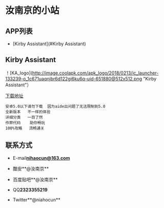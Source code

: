 汝南京的小站
========================

## APP列表
* [Kirby Assistant](#Kirby Assistant)

## Kirby Assistant
！[KA_logo](http://image.coolapk.com/apk_logo/2018/0213/ic_launcher-133239-o_1c671uaqnjbr6d122gi6ku6q-uid-651880@512x512.png "Kirby Assistant"）

[下载地址](https://www.coolapk.com/game/com.kirby.runanjing)
```
安卓5.0以下请勿下载  因为aide出问题了无法限制到5.0  
全新版本   不一样的体验  
详细分类   一目了然  
作弊代码    助你畅玩  
100%攻略   流畅通关  
```

## 联系方式

* E-mail**nihaocun@163.com**
- 酷安**@汝南京**
* 百度贴吧**@汝南京**
- QQ**2323355219**
* Twitter**@niahocun**
